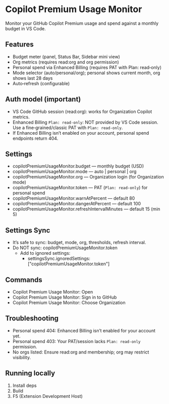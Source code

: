# Copilot Premium Usage Monitor

Monitor your GitHub Copilot Premium usage and spend against a monthly budget in VS Code.

## Features

- Budget meter (panel, Status Bar, Sidebar mini view)
- Org metrics (requires read:org and org permission)
- Personal spend via Enhanced Billing (requires PAT with Plan: read‑only)
- Mode selector (auto/personal/org); personal shows current month, org shows last 28 days
- Auto‑refresh (configurable)

## Auth model (important)

- VS Code GitHub session (read:org): works for Organization Copilot metrics.
- Enhanced Billing `Plan: read-only`: NOT provided by VS Code session. Use a fine‑grained/classic PAT with `Plan: read-only`.
- If Enhanced Billing isn’t enabled on your account, personal spend endpoints return 404.

## Settings

- copilotPremiumUsageMonitor.budget — monthly budget (USD)
- copilotPremiumUsageMonitor.mode — auto | personal | org
- copilotPremiumUsageMonitor.org — Organization login (for Organization mode)
- copilotPremiumUsageMonitor.token — PAT (`Plan: read‑only`) for personal spend
- copilotPremiumUsageMonitor.warnAtPercent — default 80
- copilotPremiumUsageMonitor.dangerAtPercent — default 100
- copilotPremiumUsageMonitor.refreshIntervalMinutes — default 15 (min 5)

## Settings Sync

- It’s safe to sync: budget, mode, org, thresholds, refresh interval.
- Do NOT sync: copilotPremiumUsageMonitor.token
  - Add to ignored settings:
    - settingsSync.ignoredSettings: ["copilotPremiumUsageMonitor.token"]

## Commands

- Copilot Premium Usage Monitor: Open
- Copilot Premium Usage Monitor: Sign in to GitHub
- Copilot Premium Usage Monitor: Choose Organization

## Troubleshooting

- Personal spend 404: Enhanced Billing isn’t enabled for your account yet.
- Personal spend 403: Your PAT/session lacks `Plan: read-only` permission.
- No orgs listed: Ensure read:org and membership; org may restrict visibility.

## Running locally

1) Install deps
2) Build
3) F5 (Extension Development Host)
